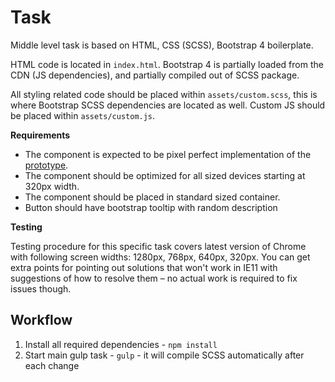 # Task

Middle level task is based on HTML, CSS (SCSS), Bootstrap 4 boilerplate.

HTML code is located in `index.html`. Bootstrap 4 is partially loaded from the CDN (JS dependencies), and partially compiled out of SCSS package.

All styling related code should be placed within `assets/custom.scss`, this is where Bootstrap SCSS dependencies are located as well. Custom JS should be placed within `assets/custom.js`.

**Requirements**

-   The component is expected to be pixel perfect implementation of the [prototype](https://xd.adobe.com/spec/9981f5d9-8668-4cc6-526f-53b0e436b63e-efb0/).
-   The component should be optimized for all sized devices starting at 320px width.
-   The component should be placed in standard sized container.
-   Button should have bootstrap tooltip with random description

**Testing**

Testing procedure for this specific task covers latest version of Chrome with following screen widths: 1280px, 768px, 640px, 320px. You can get extra points for pointing out solutions that won't work in IE11 with suggestions of how to resolve them – no actual work is required to fix issues though.

## Workflow

1. Install all required dependencies - `npm install`
2. Start main gulp task - `gulp` - it will compile SCSS automatically after each change
